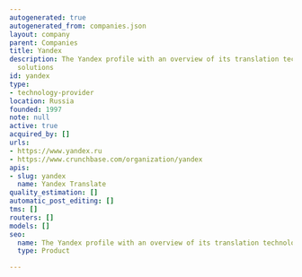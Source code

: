 ```yaml
---
autogenerated: true
autogenerated_from: companies.json
layout: company
parent: Companies
title: Yandex
description: The Yandex profile with an overview of its translation technologies and
  solutions
id: yandex
type:
- technology-provider
location: Russia
founded: 1997
note: null
active: true
acquired_by: []
urls:
- https://www.yandex.ru
- https://www.crunchbase.com/organization/yandex
apis:
- slug: yandex
  name: Yandex Translate
quality_estimation: []
automatic_post_editing: []
tms: []
routers: []
models: []
seo:
  name: The Yandex profile with an overview of its translation technologies and solutions
  type: Product

---
```


